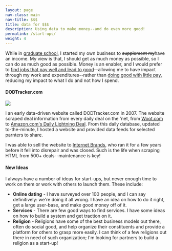 ```yaml
---
layout: page
nav-class: main
nav-title: $$$
title: data for $$$
description: Using data to make money--and do even more good!
permalink: /start-ups/
weight: 4
---
```


<!--p>
  In the words of Gordon Gecko: "<a href="https://www.youtube.com/watch?v=PF_iorX_MAw#t=2m37s">greed... is good.</a> ... Greed for life, for money, for love, knowledge, has marked the upward surge of mankind." Greed can be harmful and hateful, but in the right hands, greed for knowledge, the moral right, and power can be the most uplifting force in humanity.
</p-->

<p>
  While in <a href="{{ '/academia/' | prepend:site.baseurl }}">graduate school</a>, I started my own business to <span style="text-decoration: line-through">supplement my</span>have an income. My view is that, I should get as much money as possible, so I can do as much good as possible. Money is an enabler, and I would prefer to <a href="{{ '/non-profit/#classy' | prepend:site.baseurl }}">find jobs that pay well and lead to good</a>--allowing me to have impact through my work and expenditures--rather than <a href="{{ '/non-profit/#leq' | prepend:site.baseurl }}">doing good with little pay</a>, reducing my impact to what I do and not how I spend.
</p>

<a name="quickowl"></a>
<h4>DODTracker.com</h4>

<img class="col one right" src="{{ '/img/logos/dodtracker.jpg' | prepend:site.baseurl }}">

<p>
  I an early data-driven website called DODTracker.com in 2007. The website scraped deal information from every daily deal on the 'net, from <a href="http://www.woot.com/">Woot.com</a> to <a href="">Amazon.com's Daily Lightning Deal</a>. From this daily database, updated to-the-minute, I hosted a website and provided data feeds for selected parnters to share.
</p>

<p>
  I was able to sell the website to <a href="">Internet Brands</a>, who ran it for a few years before it fell into disrepair and was closed. Such is the life when scraping HTML from 500+ deals--maintenance is key!
</p>


<a name="quickowl"></a>
<h4>New Ideas</h4>

<p>
  I always have a number of ideas for start-ups, but never enough time to work on them or work with others to launch them. These include:

  <ul>
    <li><b>Online dating</b> - I have surveyed over 100 people, and I can say definitively: we're doing it all wrong. I have an idea on how to do it right, get a large user-base, and make good money off of it.</li>
    <li><b>Services</b> - There are few good ways to find services. I have some ideas on how to build a system and get traction on it.</li>
    <li><b>Religion</b> - Religions have some of the best business models out there,  often do social good, and help organize their constituents and provide a platform for others to grasp more easily. I can think of a few religions out there in need of such organization; I'm looking for partners to build a religion as a start-up!</li>
  </ul>
</p>
